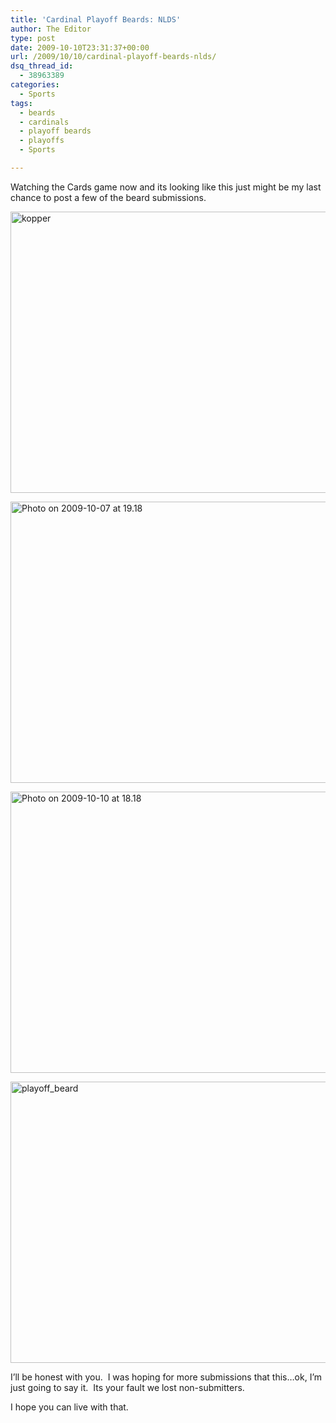 ```yaml
---
title: 'Cardinal Playoff Beards: NLDS'
author: The Editor
type: post
date: 2009-10-10T23:31:37+00:00
url: /2009/10/10/cardinal-playoff-beards-nlds/
dsq_thread_id:
  - 38963389
categories:
  - Sports
tags:
  - beards
  - cardinals
  - playoff beards
  - playoffs
  - Sports

---
```

Watching the Cards game now and its looking like this just might be my last chance to post a few of the beard submissions.

[<img class="aligncenter size-full wp-image-1946" title="kopper" src="http://punchingkitty.com/wp-content/uploads/2009/10/kopper.jpg" alt="kopper" width="600" height="450" srcset="http://media.punchingkitty.com/wordpress/2009/10/kopper.jpg 600w, http://media.punchingkitty.com/wordpress/2009/10/kopper-300x225.jpg 300w" sizes="(max-width: 600px) 100vw, 600px" />][1][][2]

[<img class="aligncenter size-full wp-image-1947" title="Photo on 2009-10-07 at 19.18" src="http://punchingkitty.com/wp-content/uploads/2009/10/Photo-on-2009-10-07-at-19.18.jpg" alt="Photo on 2009-10-07 at 19.18" width="600" height="450" srcset="http://media.punchingkitty.com/wordpress/2009/10/Photo-on-2009-10-07-at-19.18.jpg 600w, http://media.punchingkitty.com/wordpress/2009/10/Photo-on-2009-10-07-at-19.18-300x225.jpg 300w" sizes="(max-width: 600px) 100vw, 600px" />][2][][3]

[<img class="aligncenter size-full wp-image-1948" title="Photo on 2009-10-10 at 18.18" src="http://punchingkitty.com/wp-content/uploads/2009/10/Photo-on-2009-10-10-at-18.18.jpg" alt="Photo on 2009-10-10 at 18.18" width="600" height="450" srcset="http://media.punchingkitty.com/wordpress/2009/10/Photo-on-2009-10-10-at-18.18.jpg 600w, http://media.punchingkitty.com/wordpress/2009/10/Photo-on-2009-10-10-at-18.18-300x225.jpg 300w" sizes="(max-width: 600px) 100vw, 600px" />][3][][4]

[<img class="aligncenter size-full wp-image-1949" title="playoff_beard" src="http://punchingkitty.com/wp-content/uploads/2009/10/playoff_beard.jpg" alt="playoff_beard" width="600" height="450" srcset="http://media.punchingkitty.com/wordpress/2009/10/playoff_beard.jpg 600w, http://media.punchingkitty.com/wordpress/2009/10/playoff_beard-300x225.jpg 300w" sizes="(max-width: 600px) 100vw, 600px" />][4]

I&#8217;ll be honest with you.  I was hoping for more submissions that this&#8230;ok, I&#8217;m just going to say it.  Its your fault we lost non-submitters.

I hope you can live with that.

 [1]: http://punchingkitty.com/wp-content/uploads/2009/10/kopper.jpg
 [2]: http://punchingkitty.com/wp-content/uploads/2009/10/Photo-on-2009-10-07-at-19.18.jpg
 [3]: http://punchingkitty.com/wp-content/uploads/2009/10/Photo-on-2009-10-10-at-18.18.jpg
 [4]: http://punchingkitty.com/wp-content/uploads/2009/10/playoff_beard.jpg